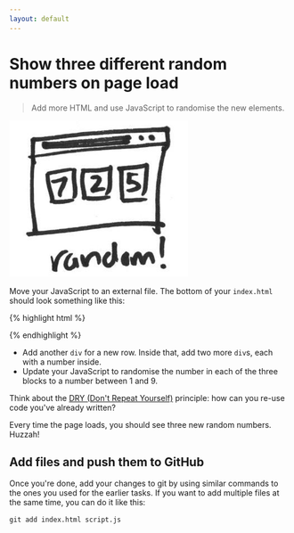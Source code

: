 ```yaml
---
layout: default
---
```


<h1 data-task-number="3">Show three different random numbers on page load</h1>

> Add more HTML and use JavaScript to randomise the new elements.

![](./img/3.jpg)

Move your JavaScript to an external file. The bottom of your `index.html` should look something like this:

{% highlight html %}
	<script type="text/javascript" src="script.js"></script>
</body>
{% endhighlight %}

* Add another `div` for a new row. Inside that, add two more `div`s, each with a number inside.
* Update your JavaScript to randomise the number in each of the three blocks to a number between 1 and 9.

Think about the [DRY (Don't Repeat Yourself)](https://en.wikipedia.org/wiki/Don%27t_repeat_yourself) principle: how can you re-use code you've already written?

Every time the page loads, you should see three new random numbers. Huzzah!

## Add files and push them to GitHub

Once you're done, add your changes to git by using similar commands to the ones you used for the earlier tasks. If you want to add multiple files at the same time, you can do it like this:

```
git add index.html script.js
```
